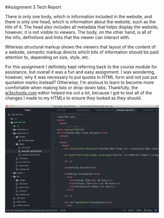 #Assignment 3 Tech Report

There is only one body, which is information included in the website, and there is only one head, which is information about the website, such as the title of it. The head also includes all metadata that helps display the website, however, it is not visible to viewers. The body, on the other hand, is all of the info, definitions and links that the viewer can interact with.

Whereas structural markup shows the viewers that layout of the content of a website, semantic markup directs which bits of information should be paid attention to, depending on size, style, etc.

For this assignment I definitely kept referring back to the course module for assistance, but overall it was a fun and easy assignment. I was wondering, however, why it was necessary to put quotes in HTML form and not just put quotation marks instead? Otherwise, I'm anxious to learn to become more comfortable when making lists or drop-down tabs. Thankfully, the <a href="w3schools.com">w3schools.com</a> editor helped me out a lot, because I got to test all of the changes I made to my HTMLs to ensure they looked as they should.

![Image of assignment-3](./images/beetcake-snapshot.jpeg)
